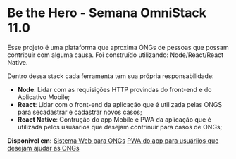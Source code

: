 # Be the Hero - Semana OmniStack 11.0

Esse projeto é uma plataforma que aproxima ONGs de pessoas que possam contribuir com alguma causa. Foi construído utilizando: Node/React/React Native.

Dentro dessa stack cada ferramenta tem sua própria responsabilidade:

- **Node**: Lidar com as requisições HTTP provindas do front-end e do Aplicativo Mobile;
- **React**: Lidar com o front-end da aplicação que é utilizada pelas ONGS para secadastrar e cadastrar novos casos;
- **React Native**: Contrução do app Mobile e PWA da aplicação que é utilizada pelos usuáarios que desejam contrinuir para casos de ONGs;

**Disponivel em:** 
[Sistema Web para ONGs](https://app-beethehero-andrewalkermo.netlify.com)
[PWA do app para usuáriios que desejam ajudar as ONGs](https://pwa-bethehero-andrewalkermo.netlify.com)
